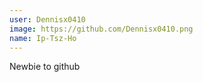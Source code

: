 ```yaml
---
user: Dennisx0410
image: https://github.com/Dennisx0410.png
name: Ip-Tsz-Ho
---
```

Newbie to github
